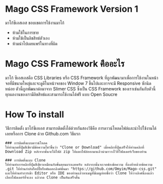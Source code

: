 # Mago CSS Framework Version 1
มาโก้ซีเอสเอส ขอบเขตการใช้งานมาโก้
   - ห้ามใช้ในการขาย
   - ห้ามใช้เป็นลิขสิทธ์ตัวเอง
   - ห้ามนำไปเผยแพร่ในทางที่ผิด
# Mago CSS Framework คืออะไร
   มาโก้ ซีเอสเอสคือ CSS Libraries หรือ CSS Framework ที่ถูกพัฒนามาเพื่อการใช้งานในหน้าจอที่มีขนาดใหญ่และจะดูดีในหน้าจอของ Window 7 ขึ้นไปและอาจจะมี Responsive ซักนิดหน่อย ตัวนี้ถูกพัฒนาต่อมาจาก Slimer CSS ซึ่งเป็น CSS Framework ของเราเช่นกันกับตัวนี้ทุกผลงานของเรามีลิขสิทธ์และสามารถใช้งานได้ฟรี แบบ Open Soucre
	
# How To install
   วิธีการติดตั้ง มาโก้ซีเอเอส สามารถติดตั้งได้ด้วยกันสองวิธีคือ การดาวน์โหลดไฟล์และนำไปใช้งานได้เลยหรือการ Clone ด้วย Github.com วิธีแรก
   
	### การติดตั้งแบบดาวน์โหลด
	ให้ท่านกดที่ปุ่มสีเขียวมีข้อความโชว์ขึ้นว่า "Clone or Download" เมื่อคลิกที่ปุ่มเสร็จให้ท่านคลิกที่ Download Zip หลังจากนั้นจะได้ไฟล์ zip ให้แตกไฟล์ออกมาแล้วนำมาวางไว้ที่โฟลเดอร์เว็บของท่าน
	
	### การติดตั้งแบบ Clone
	ให้ท่านทำการคลิกที่ปุ่มสีเขียวเหมือนกับขั้นตอนแรกเลยครับ หลังจากนั้นจะเจอช่องข้อความ ที่ลงท้ายด้วยข้อความ .git ให้ท่านกำลังก็อปปี้หรือคัดลอกลิงค์นั้นมา "https://github.com/Omyim/Mago-css.git"
	และให้ท่านทำการเข้า Editor หรือ IDE ของท่านแล้วหาเมนูที่มีเมนูย่อยชื่อว่า Clone ให้วางลิงค์นี้ลงแล้วเลือกโฟลเดอร์ที่จะลง แล้วกด Clone เป็นอันเสร็จสิ้น

